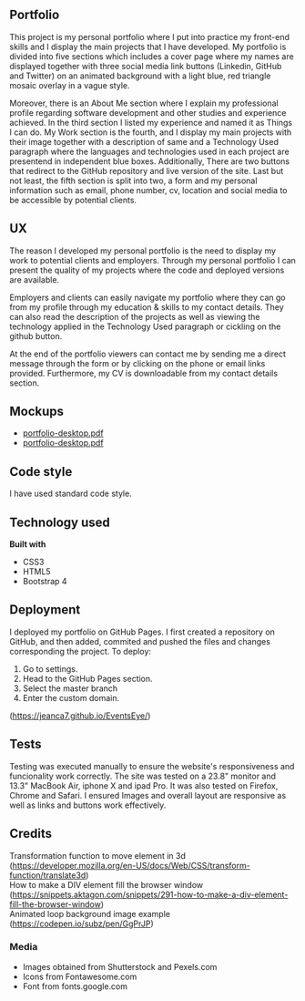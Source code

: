 ## Portfolio
This project is my personal portfolio where I put into practice my front-end skills and I display the main projects that I have developed. My portfolio is divided into five sections which includes a cover page where my 
names are displayed together with three social media link buttons (Linkedin, GitHub and Twitter) on an animated background with a light blue, red triangle mosaic overlay in a vague style.  

Moreover, there is an About Me section where I explain my professional profile regarding software development and other studies and experience achieved. In the third section I listed my experience and named it as Things I can do. 
My Work section is the fourth, and I display my main projects with their image together with a description of same and a Technology Used paragraph where the languages and technologies used in each project are presentend in independent 
blue boxes. Additionally, There are two buttons that redirect to the GitHub repository and live version of the site. Last but not least, the fifth section is split into two, a form and my personal information such as 
email, phone number, cv, location and social media to be accessible by potential clients.  

## UX
The reason I developed my personal portfolio is the need to display my work to potential clients and employers. Through my personal portfolio I can present the quality of my projects where the code and deployed versions 
are available.  

Employers and clients can easily navigate my portfolio where they can go from my profile through my education & skills to my contact details. They can also read the description of the projects as well as viewing the technology applied in the Technology Used 
paragraph or cickling on the github button. 

At the end of the portfolio viewers can contact me by sending me a direct message through the form or by clicking on the phone or email links provided. Furthermore, my CV is downloadable from my contact details section.  

## Mockups
* [portfolio-desktop.pdf](https://github.com/Jeanca7/portfolio/files/3065376/portfolio-desktop.pdf)
* [portfolio-desktop.pdf](https://github.com/Jeanca7/portfolio/files/3065386/portfolio-desktop.pdf)

## Code style
I have used standard code style.

## Technology used
<b>Built with</b>
* CSS3
* HTML5
* Bootstrap 4  

## Deployment
I deployed my portfolio on GitHub Pages. I first created a repository on GitHub, and then added, commited and pushed the files and changes corresponding the project. 
To deploy:  
1. Go to settings.
2. Head to the GitHub Pages section.  
3. Select the master branch
4. Enter the custom domain. 

(https://jeanca7.github.io/EventsEye/)

## Tests
Testing was executed manually to ensure the website's responsiveness and funcionality work correctly. The site was tested on a 23.8" monitor and 13.3" MacBook Air, iphone X and ipad Pro. 
It was also tested on Firefox, Chrome and Safari. I ensured Images and overall layout are responsive as well as links and buttons work effectively.  

## Credits
 Transformation function to move element in 3d (https://developer.mozilla.org/en-US/docs/Web/CSS/transform-function/translate3d)  
 How to make a DIV element fill the browser window (https://snippets.aktagon.com/snippets/291-how-to-make-a-div-element-fill-the-browser-window)  
 Animated loop background image example (https://codepen.io/subz/pen/GgPrJP)    
 
### Media
* Images obtained from Shutterstock and Pexels.com  
* Icons from Fontawesome.com  
* Font from fonts.google.com
    